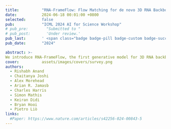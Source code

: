 ```yaml
---
title:          "RNA-FrameFlow: Flow Matching for de novo 3D RNA Backbone Design"
date:           2024-06-18 00:01:00 +0800
selected:       false
pub:            "ICML 2024 AI for Science Workshop"
# pub_pre:        "Submitted to "
# pub_post:       'Under review.'
pub_last:       ' <span class="badge badge-pill badge-custom badge-success">Spotlight</span>'
pub_date:       "2024"

abstract: >-
We introduce RNA-FrameFlow, the first generative model for 3D RNA backbone design. We build upon $SE(3)$ flow matching for protein backbone generation and establish protocols for data preparation and evaluation to address unique challenges posed by RNA modeling.
cover:          assets/images/covers/survey.png
authors:
  - Rishabh Anand
  - Chaitanya Joshi
  - Alex Morehead
  - Arian R. Jamasb
  - Charles Harris
  - Simon Mathis
  - Keiran Didi
  - Bryan Hooi
  - Pietro Liò
links:
  #Paper: https://www.nature.com/articles/s42256-024-00843-5
---
```

